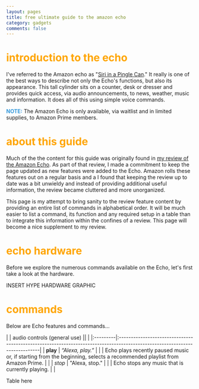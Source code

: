 ```yaml
---
layout: pages
title: free ultimate guide to the amazon echo
category: gadgets
comments: false
---
```

# <font color="orange">introduction to the echo</font>

I've referred to the Amazon echo as "[Siri in a Pingle Can][3ee33dfb]." It really is one of the best ways to describe not only the Echo's functions, but also its appearance. This tall cylinder sits on a counter, desk or dresser and provides quick access, via audio announcements, to news, weather, music and information. It does all of this using simple voice commands.

**<font color="#3498DB">NOTE:</font>** The Amazon Echo is only available, via waitlist and in limited supplies, to Amazon Prime members.

  [3ee33dfb]: http://www.stevencombs.com/gadgets/2015/02/21/amazon-echo-review.html "Amazon Echo is Siri in a Pringle® can"

# <font color="orange">about this guide</font>

Much of the the content for this guide was originally found in [my review of the Amazon Echo][b9115e58]. As part of that review, I made a commitment to keep the page updated as new features were added to the Echo. Amazon rolls these features out on a regular basis and a I found that keeping the review up to date was a bit unwieldy and instead of providing additional useful information, the review became cluttered and more unorganized.

This page is my attempt to bring sanity to the review feature content by providing an entire list of commands in alphabetical order. It will be much easier to list a command, its function and any required setup in a table than to integrate this information within the confines of a review. This page will become a nice supplement to my review.

  [b9115e58]: http://www.stevencombs.com/gadgets/2015/02/21/amazon-echo-review.html "Amazon Echo is Siri in a Pringle® can"

# <font color="orange">echo hardware</font>

Before we explore the numerous commands available on the Echo, let's first take a look at the hardware.

INSERT HYPE HARDWARE GRAPHIC

# <font color="orange">commands</font>

Below are Echo features and commands…

|          | audio controls (general use)     ||                                                                                        |
|:---------|:---------------------------------------------------------------------------------------------------------------------------|
| **play** | _“Alexa, play.”_                                                                                                           |
|          | Echo plays recently paused music or, if starting from the beginning, selects a recommended playlist from Amazon Prime. |   |
| _stop_   | "Alexa, stop."                                                                                                             |
|          | Echo stops any music that is currently playing.                                                                          | |

Table here
